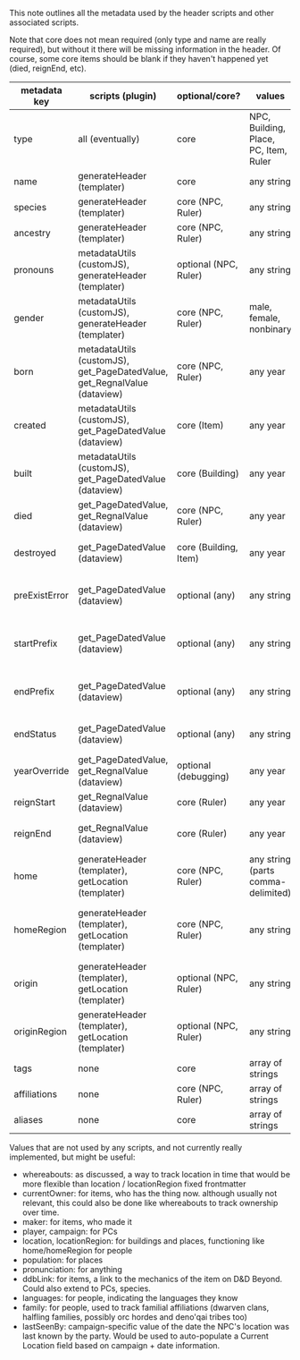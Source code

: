 This note outlines all the metadata used by the header scripts and other associated scripts.

Note that core does not mean required (only type and name are really required), but without it there will be missing information in the header. Of course, some core items should be blank if they haven't happened yet (died, reignEnd, etc). 

| metadata key  | scripts (plugin)                                                         | optional/core?        | values                             | used for                                                                                                             |
| ------------- | ------------------------------------------------------------------------ | --------------------- | ---------------------------------- | -------------------------------------------------------------------------------------------------------------------- |
| type          | all (eventually)                                                         | core                  | NPC, Building, Place, PC, Item, Ruler         | sets the expected yaml frontmatter, sets the header format. Additional types will be added over time.                |
| name          | generateHeader (templater)                                               | core                  | any string                         | sets the h1 text for the note in all headers                                                                         |
| species       | generateHeader (templater)                                               | core (NPC, Ruler)     | any string                         | sets the species displayed in the header                                                                             |
| ancestry      | generateHeader (templater)                                               | core (NPC, Ruler)     | any string                         | sets the ancestry displayed in the header                                                                            |
| pronouns      | metadataUtils (customJS), generateHeader (templater)                     | optional (NPC, Ruler) | any string                         | overrides default pronoun calculation in metadataUtils.get_Pronouns()                                                |
| gender        | metadataUtils (customJS), generateHeader (templater)                     | core (NPC, Ruler)     | male, female, nonbinary            | determines pronouns in NPC and Ruler headers                                                                         |
| born          | metadataUtils (customJS), get_PageDatedValue, get_RegnalValue (dataview) | core (NPC, Ruler)     | any year                           | calculate age in header, determine the year something started existing in metadataUtils.get_existYear                |
| created       | metadataUtils (customJS), get_PageDatedValue (dataview)                  | core (Item)           | any year                           | calculate age in header, determine the year something started existing in metadataUtils.get_existYear                |
| built         | metadataUtils (customJS), get_PageDatedValue (dataview)                  | core (Building)       | any year                           | calculate age in header, determine the year something started existing in metadataUtils.get_existYear                |
| died          | get_PageDatedValue, get_RegnalValue (dataview)                           | core (NPC, Ruler)     | any year                           | calculate death date and age at death in header                                                                      |
| destroyed     | get_PageDatedValue (dataview)                                            | core (Building, Item) | any year                           | calculate destruction date and age at destruction in header                                                          |
| preExistError | get_PageDatedValue (dataview)                                            | optional (any)        | any string                         | overrides default message to report when current year is before year born/created/built                              |
| startPrefix   | get_PageDatedValue (dataview)                                            | optional (any)        | any string                         | overrides default value associated with year of birth/creation in age string in header                               |
| endPrefix     | get_PageDatedValue (dataview)                                            | optional  (any)       | any string                         | overrides default value associated with year of death/destruction in age string in header                            |
| endStatus     | get_PageDatedValue (dataview)                                            | optional  (any)       | any string                         | overrides default "died at"/"destroyed at" string (use for petrified, burnt down, etc)                               |
| yearOverride  | get_PageDatedValue, get_RegnalValue (dataview)                           | optional (debugging)  | any year                           | use to override the Fantasy Calendar today date, mostly for debugging purposes                                       |
| reignStart    | get_RegnalValue (dataview)                                               | core (Ruler)          | any year                           | calculate reign start string and reign length in header                                                              |
| reignEnd      | get_RegnalValue (dataview)                                               | core (Ruler)          | any year                           | calculate reign end string and reign length in header. Redundant if equal to died.                                   |
| home          | generateHeader (templater), getLocation (templater)                      | core (NPC, Ruler)     | any string (parts comma-delimited) | sets the "Based in: " text in the header. Each comma-delimited piece will be linked if a file exists with that name. |
| homeRegion    | generateHeader (templater), getLocation (templater)                      | core (NPC, Ruler)     | any string                         | sets the last part of the "Based in: " text in the header. Usually a fairly big region, usually should be linkable.  |
| origin        | generateHeader (templater), getLocation (templater)                      | optional (NPC, Ruler) | any string                         | works like home but for origin, if relevant                                                                          |
| originRegion  | generateHeader (templater), getLocation (templater)                      | optional (NPC, Ruler) | any string                         | works like homeRegion, but for originRegion, if relevant                                                             |
| tags          | none                                                                     | core                  | array of strings                   | tagging, see below                                                                                                   |
| affiliations  | none                                                                     | core (NPC, Ruler)     | array of strings                   | used to link affiliations to people                                                                                  |
| aliases       | none                                                                     | core                  | array of strings                   | used for aliases, to simplify auto-linked                                                                            |


Values that are not used by any scripts, and not currently really implemented, but might be useful:
- whereabouts: as discussed, a way to track location in time that would be more flexible than location / locationRegion fixed frontmatter
- currentOwner: for items, who has the thing now. although usually not relevant, this could also be done like whereabouts to track ownership over time. 
- maker: for items, who made it
- player, campaign: for PCs
- location, locationRegion: for buildings and places, functioning like home/homeRegion for people
- population: for places
- pronunciation: for anything
- ddbLink: for items, a link to the mechanics of the item on D&D Beyond. Could also extend to PCs, species. 
- languages: for people, indicating the languages they know
- family: for people, used to track familial affiliations (dwarven clans, halfling families, possibly orc hordes and deno'qai tribes too)
- lastSeenBy: campaign-specific value of the date the NPC's location was last known by the party. Would be used to auto-populate a Current Location field based on campaign + date information.

